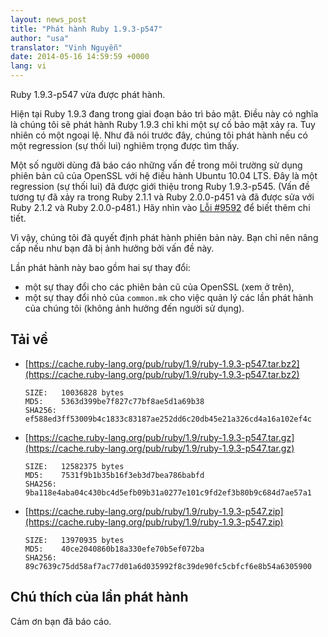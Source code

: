 ```yaml
---
layout: news_post
title: "Phát hành Ruby 1.9.3-p547"
author: "usa"
translator: "Vinh Nguyễn"
date: 2014-05-16 14:59:59 +0000
lang: vi
---
```


Ruby 1.9.3-p547 vừa được phát hành.

Hiện tại Ruby 1.9.3 đang trong giai đoạn bảo trì bảo mật.
Điều này có nghĩa là chúng tôi sẽ phát hành Ruby 1.9.3 chỉ khi một sự cố bảo mật xảy ra.
Tuy nhiên có một ngoại lệ.
Như đã nói trước đây, chúng tôi phát hành nếu có một regression (sự thối lui) nghiêm trọng được tìm thấy.

Một số người dùng đã báo cáo những vấn đề trong môi trường sử dụng phiên bản cũ của OpenSSL với hệ điều hành Ubuntu 10.04 LTS.
Đây là một regression (sự thối lui) đã được giới thiệu trong Ruby 1.9.3-p545.
(Vấn đề tương tự đã xảy ra trong Ruby 2.1.1 và Ruby 2.0.0-p451 và đã được sửa với Ruby 2.1.2 và Ruby 2.0.0-p481.)
Hãy nhìn vào [Lỗi #9592](https://bugs.ruby-lang.org/issues/9592) để biết thêm chi tiết.

Vì vậy, chúng tôi đã quyết định phát hành phiên bản này.
Bạn chỉ nên nâng cấp nếu như bạn đã bị ảnh hưởng bởi vấn đề này.

Lần phát hành này bao gồm hai sự thay đổi:

* một sự thay đổi cho các phiên bản cũ của OpenSSL (xem ở trên),
* một sự thay đổi nhỏ của `common.mk` cho việc quản lý các lần phát hành của chúng tôi (không ảnh hưởng đến người sử dụng).

## Tải về

* [https://cache.ruby-lang.org/pub/ruby/1.9/ruby-1.9.3-p547.tar.bz2](https://cache.ruby-lang.org/pub/ruby/1.9/ruby-1.9.3-p547.tar.bz2)

      SIZE:   10036828 bytes
      MD5:    5363d399be7f827c77bf8ae5d1a69b38
      SHA256: ef588ed3ff53009b4c1833c83187ae252dd6c20db45e21a326cd4a16a102ef4c

* [https://cache.ruby-lang.org/pub/ruby/1.9/ruby-1.9.3-p547.tar.gz](https://cache.ruby-lang.org/pub/ruby/1.9/ruby-1.9.3-p547.tar.gz)

      SIZE:   12582375 bytes
      MD5:    7531f9b1b35b16f3eb3d7bea786babfd
      SHA256: 9ba118e4aba04c430bc4d5efb09b31a0277e101c9fd2ef3b80b9c684d7ae57a1

* [https://cache.ruby-lang.org/pub/ruby/1.9/ruby-1.9.3-p547.zip](https://cache.ruby-lang.org/pub/ruby/1.9/ruby-1.9.3-p547.zip)

      SIZE:   13970935 bytes
      MD5:    40ce2040860b18a330efe70b5ef072ba
      SHA256: 89c7639c75dd58af7ac77d01a6d035992f8c39de90fc5cbfcf6e8b54a6305900

## Chú thích của lần phát hành

Cảm ơn bạn đã báo cáo.